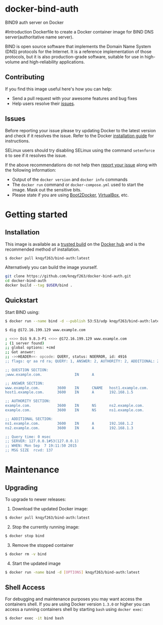 # docker-bind-auth
BIND9 auth server on Docker

#Introduction
Dockerfile to create a Docker container image for BIND DNS server(authoritative name server).

BIND is open source software that implements the Domain Name System (DNS) protocols for the Internet. It is a reference implementation of those protocols, but it is also production-grade software, suitable for use in high-volume and high-reliability applications.

## Contributing

If you find this image useful here's how you can help:

- Send a pull request with your awesome features and bug fixes
- Help users resolve their [issues](../../issues?q=is%3Aopen+is%3Aissue).

## Issues
Before reporting your issue please try updating Docker to the latest version and check if it resolves the issue. Refer to the Docker [installation guide](https://docs.docker.com/installation) for instructions.

SELinux users should try disabling SELinux using the command `setenforce 0` to see if it resolves the issue.

If the above recommendations do not help then [report your issue](../../issues/new) along with the following information:

- Output of the `docker version` and `docker info` commands
- The `docker run` command or `docker-compose.yml` used to start the image. Mask out the sensitive bits.
- Please state if you are using [Boot2Docker](http://www.boot2docker.io), [VirtualBox](https://www.virtualbox.org), etc.

# Getting started

## Installation

This image is available as a [trusted build](//hub.docker.com/r/sameersbn/bind) on the [Docker hub](//hub.docker.com) and is the recommended method of installation.

```bash
$ docker pull knqyf263/bind-auth:latest
```

Alternatively you can build the image yourself.

```bash
git clone https://github.com/knqyf263/docker-bind-auth.git
cd docker-bind-auth
docker build --tag $USER/bind .
```

## Quickstart

Start BIND using:

```bash
$ docker run --name bind -d --publish 53:53/udp knqyf263/bind-auth:latest
```

```bash
$ dig @172.16.199.129 www.example.com

; <<>> DiG 9.8.3-P1 <<>> @172.16.199.129 www.example.com
; (1 server found)
;; global options: +cmd
;; Got answer:
;; ->>HEADER<<- opcode: QUERY, status: NOERROR, id: 4916
;; flags: qr aa rd ra; QUERY: 1, ANSWER: 2, AUTHORITY: 2, ADDITIONAL: 2

;; QUESTION SECTION:
;www.example.com.               IN      A

;; ANSWER SECTION:
www.example.com.        3600    IN      CNAME   host1.example.com.
host1.example.com.      3600    IN      A       192.168.1.5

;; AUTHORITY SECTION:
example.com.            3600    IN      NS      ns2.example.com.
example.com.            3600    IN      NS      ns1.example.com.

;; ADDITIONAL SECTION:
ns1.example.com.        3600    IN      A       192.168.1.2
ns2.example.com.        3600    IN      A       192.168.1.3

;; Query time: 0 msec
;; SERVER: 127.0.0.1#53(127.0.0.1)
;; WHEN: Mon Sep  7 19:11:50 2015
;; MSG SIZE  rcvd: 137
```


# Maintenance

## Upgrading

To upgrade to newer releases:

  1. Download the updated Docker image:

  ```bash
  $ docker pull knqyf263/bind-auth:latest
  ```

  2. Stop the currently running image:

  ```bash
  $ docker stop bind
  ```

  3. Remove the stopped container

  ```bash
  $ docker rm -v bind
  ```

  4. Start the updated image

  ```bash
  $ docker run -name bind -d [OPTIONS] knqyf263/bind-auth:latest
  ```

## Shell Access

For debugging and maintenance purposes you may want access the containers shell. If you are using Docker version `1.3.0` or higher you can access a running containers shell by starting `bash` using `docker exec`:

```bash
$ docker exec -it bind bash
```
